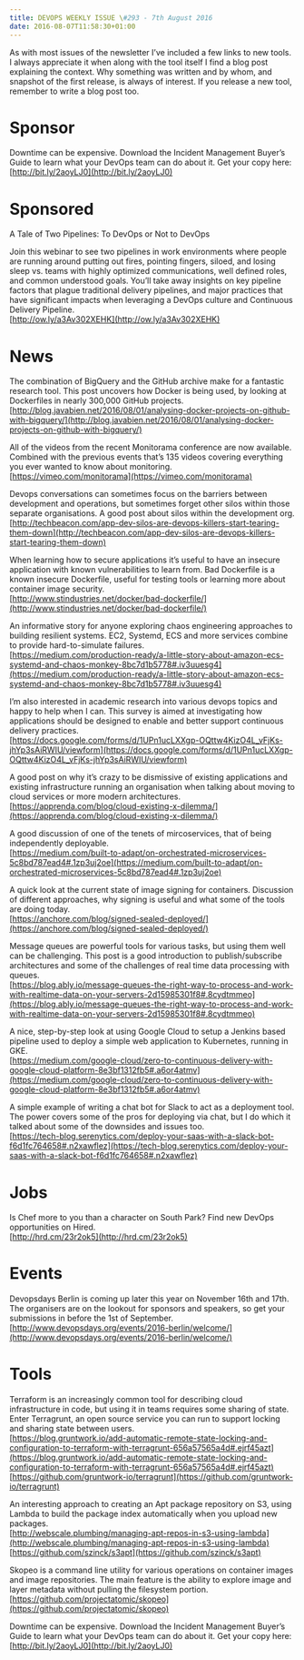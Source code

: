 ```yaml
---
title: DEVOPS WEEKLY ISSUE \#293 - 7th August 2016 
date: 2016-08-07T11:58:30+01:00
---
```


As with most issues of the newsletter I’ve included a few links to new tools. I always appreciate it when along with the tool itself I find a blog post explaining the context. Why something was written and by whom, and snapshot of the first release, is always of interest. If you release a new tool, remember to write a blog post too.


Sponsor
======

Downtime can be expensive. Download the Incident Management Buyer’s Guide to learn what your DevOps team can do about it. Get your copy here:
<br>[http://bit.ly/2aoyLJ0](http://bit.ly/2aoyLJ0)


Sponsored
========

A Tale of Two Pipelines: To DevOps or Not to DevOps

Join this webinar to see two pipelines in work environments where people are running around putting out fires, pointing fingers, siloed, and losing sleep vs. teams with highly optimized communications, well defined roles, and common understood goals. You’ll take away insights on key pipeline factors that plague traditional delivery pipelines, and major practices that have significant impacts when leveraging a DevOps culture and Continuous Delivery Pipeline.
<br>[http://ow.ly/a3Av302XEHK](http://ow.ly/a3Av302XEHK)


News
====


The combination of BigQuery and the GitHub archive make for a fantastic research tool. This post uncovers how Docker is being used, by looking at Dockerfiles in nearly 300,000 GitHub projects.
<br>[http://blog.javabien.net/2016/08/01/analysing-docker-projects-on-github-with-bigquery/](http://blog.javabien.net/2016/08/01/analysing-docker-projects-on-github-with-bigquery/)


All of the videos from the recent Monitorama conference are now available. Combined with the previous events that’s 135 videos covering everything you ever wanted to know about monitoring.
<br>[https://vimeo.com/monitorama](https://vimeo.com/monitorama)


Devops conversations can sometimes focus on the barriers between development and operations, but sometimes forget other silos within those separate organisations. A good post about silos within the development org.
<br>[http://techbeacon.com/app-dev-silos-are-devops-killers-start-tearing-them-down](http://techbeacon.com/app-dev-silos-are-devops-killers-start-tearing-them-down)


When learning how to secure applications it’s useful to have an insecure application with known vulnerabilities to learn from. Bad Dockerfile is a known insecure Dockerfile, useful for testing tools or learning more about container image security.
<br>[http://www.stindustries.net/docker/bad-dockerfile/](http://www.stindustries.net/docker/bad-dockerfile/)


An informative story for anyone exploring chaos engineering approaches to building resilient systems. EC2, Systemd, ECS and more services combine to provide hard-to-simulate failures.
<br>[https://medium.com/production-ready/a-little-story-about-amazon-ecs-systemd-and-chaos-monkey-8bc7d1b5778#.iv3uuesg4](https://medium.com/production-ready/a-little-story-about-amazon-ecs-systemd-and-chaos-monkey-8bc7d1b5778#.iv3uuesg4)


I’m also interested in academic research into various devops topics and happy to help when I can. This survey is aimed at investigating how applications should be designed to enable and better support continuous delivery practices.
<br>[https://docs.google.com/forms/d/1UPn1ucLXXgp-OQttw4KizO4L_vFjKs-jhYp3sAiRWIU/viewform](https://docs.google.com/forms/d/1UPn1ucLXXgp-OQttw4KizO4L_vFjKs-jhYp3sAiRWIU/viewform)


A good post on why it’s crazy to be dismissive of existing applications and existing infrastructure running an organisation when talking about moving to cloud services or more modern architectures.
<br>[https://apprenda.com/blog/cloud-existing-x-dilemma/](https://apprenda.com/blog/cloud-existing-x-dilemma/)


A good discussion of one of the tenets of mircoservices, that of being independently deployable.
<br>[https://medium.com/built-to-adapt/on-orchestrated-microservices-5c8bd787ead4#.1zp3uj2oe](https://medium.com/built-to-adapt/on-orchestrated-microservices-5c8bd787ead4#.1zp3uj2oe)


A quick look at the current state of image signing for containers. Discussion of different approaches, why signing is useful and what some of the tools are doing today.
<br>[https://anchore.com/blog/signed-sealed-deployed/](https://anchore.com/blog/signed-sealed-deployed/)


Message queues are powerful tools for various tasks, but using them well can be challenging. This post is a good introduction to publish/subscribe architectures and some of the challenges of real time data processing with queues.
<br>[https://blog.ably.io/message-queues-the-right-way-to-process-and-work-with-realtime-data-on-your-servers-2d15985301f8#.8cydtmmeo](https://blog.ably.io/message-queues-the-right-way-to-process-and-work-with-realtime-data-on-your-servers-2d15985301f8#.8cydtmmeo)


A nice, step-by-step look at using Google Cloud to setup a Jenkins based pipeline used to deploy a simple web application to Kubernetes, running in GKE.
<br>[https://medium.com/google-cloud/zero-to-continuous-delivery-with-google-cloud-platform-8e3bf1312fb5#.a6or4atmv](https://medium.com/google-cloud/zero-to-continuous-delivery-with-google-cloud-platform-8e3bf1312fb5#.a6or4atmv)


A simple example of writing a chat bot for Slack to act as a deployment tool. The power covers some of the pros for deploying via chat, but I do which it talked about some of the downsides and issues too.
<br>[https://tech-blog.serenytics.com/deploy-your-saas-with-a-slack-bot-f6d1fc764658#.n2xawflez](https://tech-blog.serenytics.com/deploy-your-saas-with-a-slack-bot-f6d1fc764658#.n2xawflez)


Jobs
====

Is Chef more to you than a character on South Park? Find new DevOps opportunities on Hired.
<br>[http://hrd.cm/23r2ok5](http://hrd.cm/23r2ok5)


Events
======


Devopsdays Berlin is coming up later this year on November 16th and 17th. The organisers are on the lookout for sponsors and speakers, so get your submissions in before the 1st of September.
<br>[http://www.devopsdays.org/events/2016-berlin/welcome/](http://www.devopsdays.org/events/2016-berlin/welcome/)


Tools
=====

Terraform is an increasingly common tool for describing cloud infrastructure in code, but using it in teams requires some sharing of state. Enter Terragrunt, an open source service you can run to support locking and sharing state between users.
<br>[https://blog.gruntwork.io/add-automatic-remote-state-locking-and-configuration-to-terraform-with-terragrunt-656a57565a4d#.ejrf45azt](https://blog.gruntwork.io/add-automatic-remote-state-locking-and-configuration-to-terraform-with-terragrunt-656a57565a4d#.ejrf45azt)
<br>[https://github.com/gruntwork-io/terragrunt](https://github.com/gruntwork-io/terragrunt)


An interesting approach to creating an Apt package repository on S3, using Lambda to build the package index automatically when you upload new packages.
<br>[http://webscale.plumbing/managing-apt-repos-in-s3-using-lambda](http://webscale.plumbing/managing-apt-repos-in-s3-using-lambda)
<br>[https://github.com/szinck/s3apt](https://github.com/szinck/s3apt)


Skopeo is a command line utility for various operations on container images and image repositories. The main feature is the ability to explore image and layer metadata without pulling the filesystem portion.
<br>[https://github.com/projectatomic/skopeo](https://github.com/projectatomic/skopeo)



Downtime can be expensive. Download the Incident Management Buyer’s Guide to learn what your DevOps team can do about it. Get your copy here:
<br>[http://bit.ly/2aoyLJ0](http://bit.ly/2aoyLJ0)



